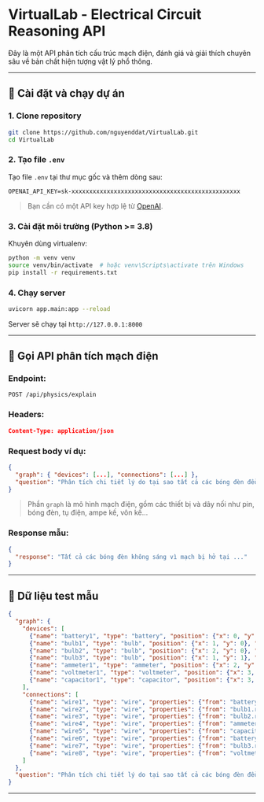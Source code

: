 # VirtualLab - Electrical Circuit Reasoning API

Đây là một API phân tích cấu trúc mạch điện, đánh giá và giải thích chuyên sâu về bản chất hiện tượng vật lý phổ thông.

---

## 🚀 Cài đặt và chạy dự án

### 1. Clone repository

```bash
git clone https://github.com/nguyenddat/VirtualLab.git
cd VirtualLab
```

### 2. Tạo file `.env`

Tạo file `.env` tại thư mục gốc và thêm dòng sau:

```env
OPENAI_API_KEY=sk-xxxxxxxxxxxxxxxxxxxxxxxxxxxxxxxxxxxxxxxxxxxxxxxx
```

> Bạn cần có một API key hợp lệ từ [OpenAI](https://platform.openai.com/account/api-keys).

### 3. Cài đặt môi trường (Python >= 3.8)

Khuyên dùng virtualenv:

```bash
python -m venv venv
source venv/bin/activate  # hoặc venv\Scripts\activate trên Windows
pip install -r requirements.txt
```

### 4. Chạy server

```bash
uvicorn app.main:app --reload
```

Server sẽ chạy tại `http://127.0.0.1:8000`

---

## 🔌 Gọi API phân tích mạch điện

### Endpoint:

```
POST /api/physics/explain
```

### Headers:

```json
Content-Type: application/json
```

### Request body ví dụ:

```json
{
  "graph": { "devices": [...], "connections": [...] },
  "question": "Phân tích chi tiết lý do tại sao tất cả các bóng đèn đều không sáng, ampe kế không đo được dòng, vôn kế không có số chỉ và tụ điện không tích điện."
}
```

> Phần `graph` là mô hình mạch điện, gồm các thiết bị và dây nối như pin, bóng đèn, tụ điện, ampe kế, vôn kế...

### Response mẫu:

```json
{
  "response": "Tất cả các bóng đèn không sáng vì mạch bị hở tại ..."
}
```

---

## 🧪 Dữ liệu test mẫu

```json
{
  "graph": {
    "devices": [
      {"name": "battery1", "type": "battery", "position": {"x": 0, "y": 0}, "properties": {"voltage": 12.0, "left_socket": "positive", "right_socket": "negative"}},
      {"name": "bulb1", "type": "bulb", "position": {"x": 1, "y": 0}, "properties": {"on": false, "min_voltage": 2.0, "max_voltage": 12.0, "left_socket_connected": true, "right_socket_connected": true}},
      {"name": "bulb2", "type": "bulb", "position": {"x": 2, "y": 0}, "properties": {"on": false, "min_voltage": 2.0, "max_voltage": 12.0, "left_socket_connected": true, "right_socket_connected": true}},
      {"name": "bulb3", "type": "bulb", "position": {"x": 1, "y": 1}, "properties": {"on": false, "min_voltage": 2.0, "max_voltage": 12.0, "left_socket_connected": true, "right_socket_connected": true}},
      {"name": "ammeter1", "type": "ammeter", "position": {"x": 2, "y": 1}, "properties": {"current": 0.0, "left_socket_connected": true, "right_socket_connected": true}},
      {"name": "voltmeter1", "type": "voltmeter", "position": {"x": 3, "y": 0}, "properties": {"current": 0.0, "left_socket_connected": true, "right_socket_connected": true}},
      {"name": "capacitor1", "type": "capacitor", "position": {"x": 3, "y": 1}, "properties": {"charged": false, "capacitance": 0.002, "left_socket_connected": true, "right_socket_connected": true}}
    ],
    "connections": [
      {"name": "wire1", "type": "wire", "properties": {"from": "battery1.right_socket", "to": "bulb1.left_socket"}},
      {"name": "wire2", "type": "wire", "properties": {"from": "bulb1.right_socket", "to": "bulb2.left_socket"}},
      {"name": "wire3", "type": "wire", "properties": {"from": "bulb2.right_socket", "to": "ammeter1.left_socket"}},
      {"name": "wire4", "type": "wire", "properties": {"from": "ammeter1.right_socket", "to": "capacitor1.left_socket"}},
      {"name": "wire5", "type": "wire", "properties": {"from": "capacitor1.right_socket", "to": "battery1.left_socket"}},
      {"name": "wire6", "type": "wire", "properties": {"from": "battery1.right_socket", "to": "bulb3.left_socket"}},
      {"name": "wire7", "type": "wire", "properties": {"from": "bulb3.right_socket", "to": "voltmeter1.left_socket"}},
      {"name": "wire8", "type": "wire", "properties": {"from": "voltmeter1.right_socket", "to": "battery1.left_socket"}}
    ]
  },
  "question": "Phân tích chi tiết lý do tại sao tất cả các bóng đèn đều không sáng, ampe kế không đo được dòng, vôn kế không có số chỉ và tụ điện không tích điện."
}
```

---
